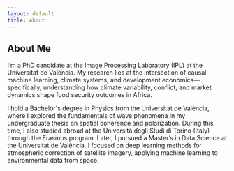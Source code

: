 ```yaml
---
layout: default
title: About
---
```


<section class="sections">
<h1>About Me</h1>
<p>I’m a PhD candidate at the Image Processing Laboratory (IPL) at the Universitat de València. My research lies at the intersection of causal machine learning, climate systems, and development economics—specifically, understanding how climate variability, conflict, and market dynamics shape food security outcomes in Africa.</p>
  
<p>I hold a Bachelor's degree in Physics from the Universitat de València, where I explored the fundamentals of wave phenomena in my undergraduate thesis on spatial coherence and polarization. During this time, I also studied abroad at the Università degli Studi di Torino (Italy) through the Erasmus program. Later, I pursued a Master’s in Data Science at the Universitat de València. I focused on deep learning methods for atmospheric correction of satellite imagery, applying machine learning to environmental data from space.</p>

</section>  
